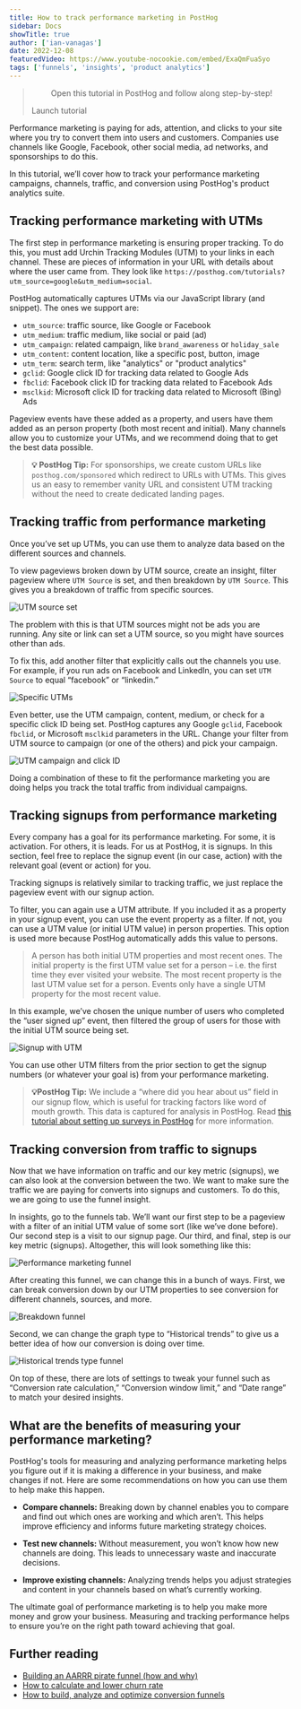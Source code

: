 ```yaml
---
title: How to track performance marketing in PostHog
sidebar: Docs
showTitle: true
author: ['ian-vanagas']
date: 2022-12-08
featuredVideo: https://www.youtube-nocookie.com/embed/ExaQmFuaSyo
tags: ['funnels', 'insights', 'product analytics']
--- 
```


> <p align="center">Open this tutorial in PostHog and follow along step-by-step!</p> <CallToAction href="https://app.posthog.com/#panel=docs:/tutorials/performance-marketing" size="sm" className="mt-auto self-start sm:w-auto !w-full">Launch tutorial</CallToAction>

Performance marketing is paying for ads, attention, and clicks to your site where you try to convert them into users and customers. Companies use channels like Google, Facebook, other social media, ad networks, and sponsorships to do this. 

In this tutorial, we’ll cover how to track your performance marketing campaigns, channels, traffic, and conversion using PostHog's product analytics suite.

## Tracking performance marketing with UTMs

The first step in performance marketing is ensuring proper tracking. To do this, you must add Urchin Tracking Modules (UTM) to your links in each channel. These are pieces of information in your URL with details about where the user came from. They look like `https://posthog.com/tutorials?utm_source=google&utm_medium=social`.

PostHog automatically captures UTMs via our JavaScript library (and snippet). The ones we support are: 
- `utm_source`: traffic source, like Google or Facebook
- `utm_medium`: traffic medium, like social or paid (ad)
- `utm_campaign`: related campaign, like `brand_awareness` or `holiday_sale`
- `utm_content`: content location, like a specific post, button, image
- `utm_term`: search term, like "analytics" or "product analytics"
- `gclid`: Google click ID for tracking data related to Google Ads
- `fbclid`: Facebook click ID for tracking data related to Facebook Ads
- `msclkid`: Microsoft click ID for tracking data related to Microsoft (Bing) Ads

Pageview events have these added as a property, and users have them added as an person property (both most recent and initial). Many channels allow you to customize your UTMs, and we recommend doing that to get the best data possible.

> **💡 PostHog Tip:** For sponsorships, we create custom URLs like `posthog.com/sponsored` which redirect to URLs with UTMs. This gives us an easy to remember vanity URL and consistent UTM tracking without the need to create dedicated landing pages.

## Tracking traffic from performance marketing

Once you’ve set up UTMs, you can use them to analyze data based on the different sources and channels.

To view pageviews broken down by UTM source, create an insight, filter pageview where `UTM Source` is set, and then breakdown by `UTM Source`. This gives you a breakdown of traffic from specific sources. 

![UTM source set](../images/tutorials/performance-marketing/utm-source-set.png)

The problem with this is that UTM sources might not be ads you are running. Any site or link can set a UTM source, so you might have sources other than ads.

To fix this, add another filter that explicitly calls out the channels you use. For example, if you run ads on Facebook and LinkedIn, you can set `UTM Source` to equal “facebook” or “linkedin.” 

![Specific UTMs](../images/tutorials/performance-marketing/utm-source-breakdown.png)

Even better, use the UTM campaign, content, medium, or check for a specific click ID being set. PostHog captures any Google `gclid`, Facebook `fbclid`, or Microsoft `msclkid` parameters in the URL. Change your filter from UTM source to campaign (or one of the others) and pick your campaign. 

![UTM campaign and click ID](../images/tutorials/performance-marketing/utm-campaign.png)

Doing a combination of these to fit the performance marketing you are doing helps you track the total traffic from individual campaigns. 

## Tracking signups from performance marketing

Every company has a goal for its performance marketing. For some, it is activation. For others, it is leads. For us at PostHog, it is signups. In this section, feel free to replace the signup event (in our case, action) with the relevant goal (event or action) for you. 

Tracking signups is relatively similar to tracking traffic, we just replace the pageview event with our signup action. 

To filter, you can again use a UTM attribute. If you included it as a property in your signup event, you can use the event property as a filter. If not, you can use a UTM value (or initial UTM value) in person properties. This option is used more because PostHog automatically adds this value to persons.

> A person has both initial UTM properties and most recent ones. The initial property is the first UTM value set for a person  – i.e. the first time they ever visited your website. The most recent property is the last UTM value set for a person. Events only have a single UTM property for the most recent value. 

In this example, we’ve chosen the unique number of users who completed the “user signed up” event, then filtered the group of users for those with the initial UTM source being set. 

![Signup with UTM](../images/tutorials/performance-marketing/signup-utm.png)

You can use other UTM filters from the prior section to get the signup numbers (or whatever your goal is) from your performance marketing.

> **💡PostHog Tip:** We include a “where did you hear about us” field in our signup flow, which is useful for tracking factors like word of mouth growth. This data is captured for analysis in PostHog. Read [this tutorial about setting up surveys in PostHog](/tutorials/survey) for more information.

## Tracking conversion from traffic to signups

Now that we have information on traffic and our key metric (signups), we can also look at the conversion between the two. We want to make sure the traffic we are paying for converts into signups and customers. To do this, we are going to use the funnel insight.

In insights, go to the funnels tab. We’ll want our first step to be a pageview with a filter of an initial UTM value of some sort (like we’ve done before). Our second step is a visit to our signup page. Our third, and final, step is our key metric (signups). Altogether, this will look something like this:

![Performance marketing funnel](../images/tutorials/performance-marketing/funnel-basic.png)

After creating this funnel, we can change this in a bunch of ways. First, we can break conversion down by our UTM properties to see conversion for different channels, sources, and more.

![Breakdown funnel](../images/tutorials/performance-marketing/funnel-breakdown.png)

Second, we can change the graph type to “Historical trends” to give us a better idea of how our conversion is doing over time.

![Historical trends type funnel](../images/tutorials/performance-marketing/funnel-type.png)

On top of these, there are lots of settings to tweak your funnel such as “Conversion rate calculation,” “Conversion window limit,” and “Date range” to match your desired insights. 

## What are the benefits of measuring your performance marketing?

PostHog's tools for measuring and analyzing performance marketing helps you figure out if it is making a difference in your business, and make changes if not. Here are some recommendations on how you can use them to help make this happen.

- **Compare channels:**  Breaking down by channel enables you to compare and find out which ones are working and which aren’t. This helps improve efficiency and informs future marketing strategy choices.

- **Test new channels:** Without measurement, you won’t know how new channels are doing. This leads to unnecessary waste and inaccurate decisions.

- **Improve existing channels:** Analyzing trends helps you adjust strategies and content in your channels based on what’s currently working.

The ultimate goal of performance marketing is to help you make more money and grow your business. Measuring and tracking performance helps to ensure you’re on the right path toward achieving that goal.

## Further reading

- [Building an AARRR pirate funnel (how and why)](/blog/aarrr-pirate-funnel)
- [How to calculate and lower churn rate](/tutorials/churn-rate)
- [How to build, analyze and optimize conversion funnels](/tutorials/guide-to-funnels)

